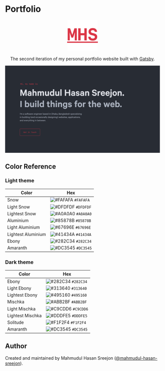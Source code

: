# Portfolio

<div align="center">
  <img alt="Logo" src="https://raw.githubusercontent.com/mahmudul-hasan-sreejon/mahmudul-hasan-sreejon.github.io/main/icons/icon-512x512.png" width="100" />
</div>

<p align="center">
  The second iteration of my personal portfolio website built with <a href="https://www.gatsbyjs.org/" target="_blank">Gatsby</a>.
</p>

![Demo](https://raw.githubusercontent.com/mahmudul-hasan-sreejon/mahmudul-hasan-sreejon.github.io/main/og.png)

## Color Reference

### Light theme

| Color          | Hex                                                                   |
| -------------- | --------------------------------------------------------------------- |
| Snow           | ![#FAFAFA](https://via.placeholder.com/10/FAFAFA?text=+) `#FAFAFA` |
| Light Snow     | ![#DFDFDF](https://via.placeholder.com/10/DFDFDF?text=+) `#DFDFDF` |
| Lightest Snow  | ![#A0A0A0](https://via.placeholder.com/10/A0A0A0?text=+) `#A0A0A0` |
| Aluminium          | ![#85878B](https://via.placeholder.com/10/85878B?text=+) `#85878B` |
| Light Aluminium    | ![#67696E](https://via.placeholder.com/10/67696E?text=+) `#67696E` |
| Lightest Aluminium | ![#41434A](https://via.placeholder.com/10/41434A?text=+) `#41434A` |
| Ebony          | ![#282C34](https://via.placeholder.com/10/282C34?text=+) `#282C34` |
| Amaranth          | ![#DC3545](https://via.placeholder.com/10/DC3545?text=+) `#DC3545` |

### Dark theme

| Color          | Hex                                                                   |
| -------------- | --------------------------------------------------------------------- |
| Ebony           | ![#282C34](https://via.placeholder.com/10/282C34?text=+) `#282C34` |
| Light Ebony     | ![#313640](https://via.placeholder.com/10/313640?text=+) `#313640` |
| Lightest Ebony  | ![#495160](https://via.placeholder.com/10/495160?text=+) `#495160` |
| Mischka          | ![#ABB2BF](https://via.placeholder.com/10/ABB2BF?text=+) `#ABB2BF` |
| Light Mischka    | ![#C9CDD6](https://via.placeholder.com/10/C9CDD6?text=+) `#C9CDD6` |
| Lightest Mischka | ![#DDDFE5](https://via.placeholder.com/10/DDDFE5?text=+) `#DDDFE5` |
| Solitude          | ![#F1F2F4](https://via.placeholder.com/10/F1F2F4?text=+) `#F1F2F4` |
| Amaranth          | ![#DC3545](https://via.placeholder.com/10/DC3545?text=+) `#DC3545` |

## Author

Created and maintained by Mahmudul Hasan Sreejon ([@mahmudul-hasan-sreejon](https://mahmudul-hasan-sreejon.com/)).
